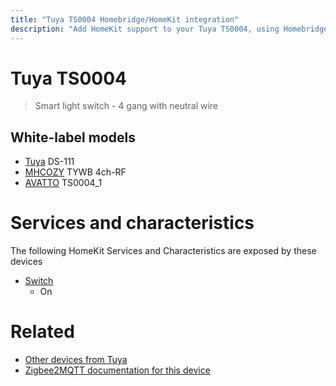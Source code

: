 ```yaml
---
title: "Tuya TS0004 Homebridge/HomeKit integration"
description: "Add HomeKit support to your Tuya TS0004, using Homebridge, Zigbee2MQTT and homebridge-z2m."
---
```

<!---
This file has been GENERATED using src/docgen/docgen.ts
DO NOT EDIT THIS FILE MANUALLY!
-->
# Tuya TS0004
> Smart light switch - 4 gang with neutral wire


## White-label models
* [Tuya](../index.md#tuya) DS-111
* [MHCOZY](../index.md#mhcozy) TYWB 4ch-RF
* [AVATTO](../index.md#avatto) TS0004_1

# Services and characteristics
The following HomeKit Services and Characteristics are exposed by
these devices

* [Switch](../../switch.md)
  * On


# Related
* [Other devices from Tuya](../index.md#tuya)
* [Zigbee2MQTT documentation for this device](https://www.zigbee2mqtt.io/devices/TS0004.html)